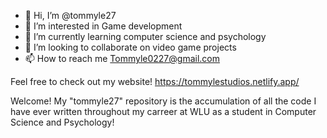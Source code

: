 - 👋 Hi, I’m @tommyle27
- 👀 I’m interested in Game development
- 🌱 I’m currently learning computer science and psychology
- 💞️ I’m looking to collaborate on video game projects
- 📫 How to reach me Tommyle0227@gmail.com

Feel free to check out my website! 
https://tommylestudios.netlify.app/

Welcome! My "tommyle27" repository is the accumulation of all the code I have ever written throughout my carreer at WLU as a student in Computer Science and Psychology!


<!---
tommyle27/tommyle27 is a ✨ special ✨ repository because its `README.md` (this file) appears on your GitHub profile.
You can click the Preview link to take a look at your changes.
--->
